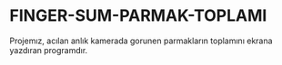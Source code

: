 # FINGER-SUM-PARMAK-TOPLAMI
Projemız, acılan anlık kamerada gorunen parmakların toplamını ekrana yazdıran programdır.
